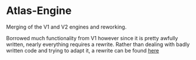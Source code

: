 # Atlas-Engine
Merging of the V1 and V2 engines and reworking.

Borrowed much functionality from V1 however since it is pretty awfully written, nearly everything requires a rewrite.
Rather than dealing with badly written code and trying to adapt it, a rewrite can be found [here](https://github.com/YanniSperon/Andromeda)
